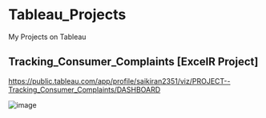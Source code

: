 # Tableau_Projects
My Projects on Tableau

## Tracking_Consumer_Complaints  [ExcelR Project]

https://public.tableau.com/app/profile/saikiran2351/viz/PROJECT--Tracking_Consumer_Complaints/DASHBOARD

![image](https://user-images.githubusercontent.com/37768258/224552216-4b9c7bf3-7681-471c-b998-fddbf6d8bf75.png)

